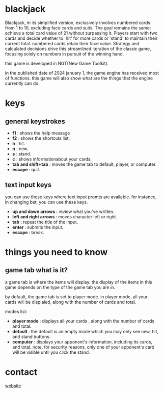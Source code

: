 # blackjack

Blackjack, in its simplified version, exclusively involves numbered cards from 1 to 10, excluding face cards and suits. The goal remains the same: achieve a total card value of 21 without surpassing it. Players start with two cards and decide whether to 'hit' for more cards or 'stand' to maintain their current total. numbered cards retain their face value. Strategy and calculated decisions drive this streamlined iteration of the classic game, focusing solely on numbers in pursuit of the winning hand.

this game is developed in NGT(New Game Toolkit).

in the published date of 2024 january 1, the game engine has received most of functions. this game will also show what are the things that the engine currently can do.

# keys

## general keystrokes

* **f1** : shows the help message
* **f2** : shows the shortcuts list.
* **h** : hit.
* **n** : new.
* **s** : stand.
* **c** : shows informationabout your cards.
* **tab and shift+tab** : moves the game tab to default, player, or computer.
* **escape** : quit.

## text input keys

you can use these keys where text input promts are available. for instance, in changing bet, you can use these keys.

* **up and down arrows** : review what you've written.
* **left and right arrows** : moves character left or right.
* **tab** : repeat the title of the input.
* **enter** : submits the input.
* **escape** : break.

# things you need to know

## game tab what is it?

a game tab is where the items will display. the display of the items in this game depends on the type of the game tab you are in.

by default, the game tab is set to player mode. in player mode, all your cards will be displaied, along with the number of cards and total.

modes list:

* **player mode** : displays all your cards , along with the number of cards and total.
* **default** : the default is an empty mode which you may only see new, hit, and stand buttons.
* **computer** : displays your apponent's information, including its cards, and total. note. for security reasons, only one of your apponent's card will be visible until you click the stand.

# contact

<a target="_blank" href="https://harrymkt.github.io">website</a>